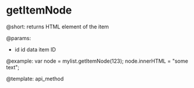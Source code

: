 getItemNode
=============

@short:
	returns HTML element of the item

@params:
- id		id		data item ID

@example:
var node = mylist.getItemNode(123);
node.innerHTML = "some text";

@template:	api_method

